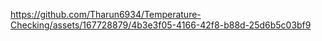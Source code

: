 

https://github.com/Tharun6934/Temperature-Checking/assets/167728879/4b3e3f05-4166-42f8-b88d-25d6b5c03bf9

